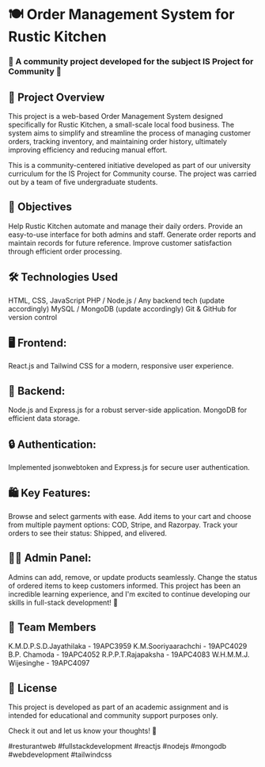 # 🍽️ Order Management System for Rustic Kitchen

### 🌟 A community project developed for the subject IS Project for Community 🌟

## 📖 Project Overview
This project is a web-based Order Management System designed specifically for Rustic Kitchen, a small-scale local food business. The system aims to simplify and streamline the process of managing customer orders, tracking inventory, and maintaining order history, ultimately improving efficiency and reducing manual effort.

This is a community-centered initiative developed as part of our university curriculum for the IS Project for Community course. The project was carried out by a team of five undergraduate students.

## 🎯 Objectives
Help Rustic Kitchen automate and manage their daily orders.
Provide an easy-to-use interface for both admins and staff.
Generate order reports and maintain records for future reference.
Improve customer satisfaction through efficient order processing.

## 🛠️ Technologies Used
HTML, CSS, JavaScript
PHP / Node.js / Any backend tech (update accordingly)
MySQL / MongoDB (update accordingly)
Git & GitHub for version control

## 🖥 Frontend:

React.js and Tailwind CSS for a modern, responsive user experience.

## 🔧 Backend:

Node.js and Express.js for a robust server-side application.
MongoDB for efficient data storage.

## 🔒 Authentication:
Implemented jsonwebtoken and Express.js for secure user authentication.

## 🛍 Key Features:
Browse and select garments with ease.
Add items to your cart and choose from multiple payment options: COD, Stripe, and Razorpay.
Track your orders to see their status: Shipped, and elivered.

## 👩‍💼 Admin Panel:
Admins can add, remove, or update products seamlessly.
Change the status of ordered items to keep customers informed.
This project has been an incredible learning experience, and I'm excited to continue developing our skills in full-stack development! 🚀

## 👥 Team Members
K.M.D.P.S.D.Jayathilaka - 19APC3959
K.M.Sooriyaarachchi - 19APC4029
B.P. Chamoda - 19APC4052
R.P.P.T.Rajapaksha - 19APC4083
W.H.M.M.J. Wijesinghe - 19APC4097


## 📃 License
This project is developed as part of an academic assignment and is intended for educational and community support purposes only.

Check it out and let us know your thoughts! 💬

#resturantweb #fullstackdevelopment #reactjs #nodejs #mongodb #webdevelopment #tailwindcss
